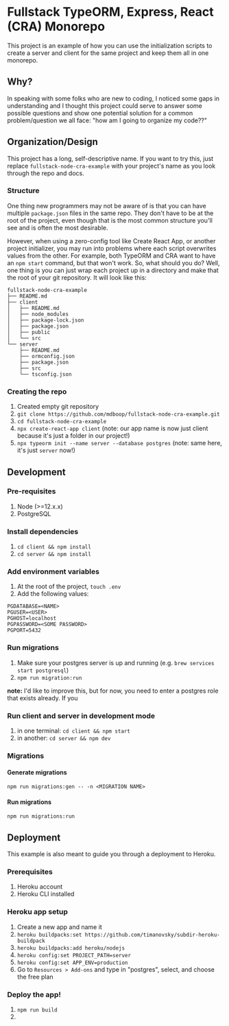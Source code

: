 # Fullstack TypeORM, Express, React (CRA) Monorepo

This project is an example of how you can use the initialization scripts to create a server and client for the same project and keep them all in one monorepo.

## Why?

In speaking with some folks who are new to coding, I noticed some gaps in understanding and I thought this project could serve to answer some possible questions and show one potential solution for a common problem/question we all face: "how am I going to organize my code??"

## Organization/Design

This project has a long, self-descriptive name. If you want to try this, just replace `fullstack-node-cra-example` with your project's name as you look through the repo and docs.

### Structure

One thing new programmers may not be aware of is that you can have multiple `package.json` files in the same repo. They don't have to be at the root of the project, even though that is the most common structure you'll see and is often the most desirable.

However, when using a zero-config tool like Create React App, or another project initializer, you may run into problems where each script overwrites values from the other. For example, both TypeORM and CRA want to have an `npm start` command, but that won't work. So, what should you do? Well, one thing is you can just wrap each project up in a directory and make that the root of your git repository. It will look like this:

```
fullstack-node-cra-example
├── README.md
├── client
│   ├── README.md
│   ├── node_modules
│   ├── package-lock.json
│   ├── package.json
│   ├── public
│   └── src
└── server
    ├── README.md
    ├── ormconfig.json
    ├── package.json
    ├── src
    └── tsconfig.json
```

### Creating the repo

1. Created empty git repository
2. `git clone https://github.com/mdboop/fullstack-node-cra-example.git`
3. `cd fullstack-node-cra-example`
4. `npx create-react-app client` (note: our app name is now just client because it's just a folder in our project!)
5. `npx typeorm init --name server --database postgres` (note: same here, it's just `server` now!)

## Development

### Pre-requisites

1. Node (>=12.x.x)
2. PostgreSQL

### Install dependencies

1. `cd client && npm install`
2. `cd server && npm install`

### Add environment variables

1. At the root of the project, `touch .env`
2. Add the following values:

```
PGDATABASE=<NAME>
PGUSER=<USER>
PGHOST=localhost
PGPASSWORD=<SOME PASSWORD>
PGPORT=5432
```

### Run migrations

1. Make sure your postgres server is up and running (e.g. `brew services start postgresql`)
2. `npm run migration:run`

**note:** I'd like to improve this, but for now, you need to enter a postgres role that exists already. If you

### Run client and server in development mode

1. in one terminal: `cd client && npm start`
2. in another: `cd server && npm dev`

### Migrations

#### Generate migrations

`npm run migrations:gen -- -n <MIGRATION NAME>`

#### Run migrations

`npm run migrations:run`

## Deployment

This example is also meant to guide you through a deployment to Heroku.

### Prerequisites

1. Heroku account
2. Heroku CLI installed

### Heroku app setup

1. Create a new app and name it
2. `heroku buildpacks:set https://github.com/timanovsky/subdir-heroku-buildpack`
3. `heroku buildpacks:add heroku/nodejs`
4. `heroku config:set PROJECT_PATH=server`
5. `heroku config:set APP_ENV=production`
6. Go to `Resources > Add-ons` and type in "postgres", select, and choose the free plan

### Deploy the app!

1. `npm run build`
2.
